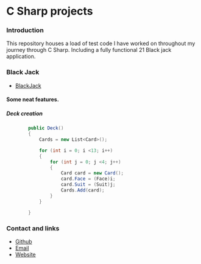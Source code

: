 # C Sharp projects


### Introduction
This repository houses a load of test code I have worked on throughout my journey through C Sharp. Including a fully functional 21 Black jack application.

### Black Jack
- [BlackJack](https://github.com/Gruzzly-bear/C-Sharp-Coding-Projects/tree/master/basics/Casino)
#### Some neat features.

##### Deck creation

``` c#
        public Deck()
        {
            Cards = new List<Card>();

            for (int i = 0; i <13; i++)
            {
                for (int j = 0; j <4; j++)
                {
                    Card card = new Card();
                    card.Face = (Face)i;
                    card.Suit = (Suit)j;
                    Cards.Add(card);
                }
            }

        }
```

### Contact and links
- [Github](https://github.com/Gruzzly-bear)
- [Email](mailto:MB.Bowen@outlook.com?subject=Hey%20There!)
- [Website](https://gruzzly.co)
